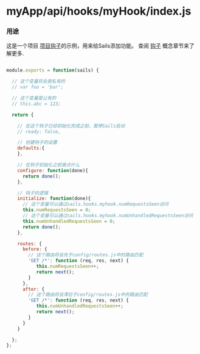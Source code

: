 # myApp/api/hooks/myHook/index.js
### 用途
这是一个项目 [项目钩子](http://sailsjs.org/documentation/concepts/extending-sails/Hooks/projecthooks.html)的示例，用来给Sails添加功能。
查阅 [钩子](http://sailsjs.org/documentation/concepts/extending-sails/Hooks) 概念章节来了解更多.

```js

module.exports = function(sails) {

  // 这个变量将会是私有的
  // var foo = 'bar';

  // 这个变量是公有的
  // this.abc = 123;

  return {

    // 在这个钩子已经初始化完成之前，暂停Sails启动
    // ready: false,

    // 创建钩子的设置
    defaults:{
    },

    // 在钩子初始化之前做点什么
    configure: function(done){
      return done();
    },

    // 钩子的逻辑
    initialize: function(done){
      // 这个变量可以通过sails.hooks.myhook.numRequestsSeen访问
      this.numRequestsSeen = 0;
      // 这个变量可以通过sails.hooks.myhook.numUnhandledRequestsSeen访问
      this.numUnhandledRequestsSeen = 0;
      return done();
    },

    routes: {
      before: {
        // 这个路由将会先于config/routes.js中的路由匹配
        'GET /*': function (req, res, next) {
           this.numRequestsSeen++;
           return next();
        }
      },
      after: {
        // 这个路由将会滞后于config/routes.js中的路由匹配
        'GET /*': function (req, res, next) {
           this.numUnhandledRequestsSeen++;
           return next();
        }
      }
    }

  };
};
```

<docmeta name="displayName" value="index.js">


